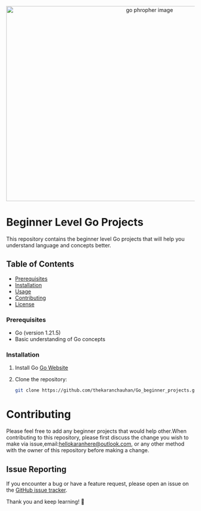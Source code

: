 <p align="center">

   <img align="center" alt="go phropher image" src="https://imgur.com/trsuUkz" width="750" height="520" />
  
</p>

# Beginner Level Go Projects

This repository contains the beginner level Go projects that will help you understand language and concepts better.

## Table of Contents

  - [Prerequisites](#prerequisites)
  - [Installation](#installation)
- [Usage](#usage)
- [Contributing](#contributing)
- [License](#license)

### Prerequisites

- Go (version 1.21.5)
- Basic understanding of Go concepts

### Installation

1. Install Go
[Go Website](https://go.dev/doc/install)

2. Clone the repository:

   ```bash
   git clone https://github.com/thekaranchauhan/Go_beginner_projects.git
   ```

# Contributing

Please feel free to add any beginner projects that would help other.When contributing to this repository, please first discuss the change you wish to make via issue,email:hellokaranhere@outlook.com, or any other method with the owner of this repository before making a change. 

## Issue Reporting

If you encounter a bug or have a feature request, please open an issue on the [GitHub issue tracker](https://github.com/thekaranchauhan/[go-beginner-projects]/issues).

Thank you and keep learning! 🎉
